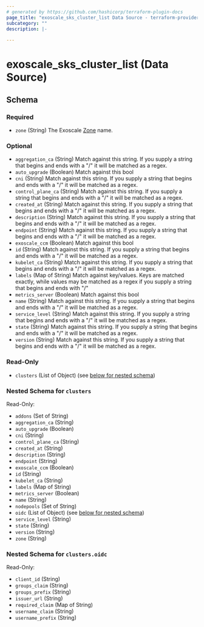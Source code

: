 ```yaml
---
# generated by https://github.com/hashicorp/terraform-plugin-docs
page_title: "exoscale_sks_cluster_list Data Source - terraform-provider-exoscale"
subcategory: ""
description: |-
  
---
```


# exoscale_sks_cluster_list (Data Source)





<!-- schema generated by tfplugindocs -->
## Schema

### Required

- `zone` (String) The Exoscale [Zone](https://www.exoscale.com/datacenters/) name.

### Optional

- `aggregation_ca` (String) Match against this string. If you supply a string that begins and ends with a "/" it will be matched as a regex.
- `auto_upgrade` (Boolean) Match against this bool
- `cni` (String) Match against this string. If you supply a string that begins and ends with a "/" it will be matched as a regex.
- `control_plane_ca` (String) Match against this string. If you supply a string that begins and ends with a "/" it will be matched as a regex.
- `created_at` (String) Match against this string. If you supply a string that begins and ends with a "/" it will be matched as a regex.
- `description` (String) Match against this string. If you supply a string that begins and ends with a "/" it will be matched as a regex.
- `endpoint` (String) Match against this string. If you supply a string that begins and ends with a "/" it will be matched as a regex.
- `exoscale_ccm` (Boolean) Match against this bool
- `id` (String) Match against this string. If you supply a string that begins and ends with a "/" it will be matched as a regex.
- `kubelet_ca` (String) Match against this string. If you supply a string that begins and ends with a "/" it will be matched as a regex.
- `labels` (Map of String) Match against key/values. Keys are matched exactly, while values may be matched as a regex if you supply a string that begins and ends with "/"
- `metrics_server` (Boolean) Match against this bool
- `name` (String) Match against this string. If you supply a string that begins and ends with a "/" it will be matched as a regex.
- `service_level` (String) Match against this string. If you supply a string that begins and ends with a "/" it will be matched as a regex.
- `state` (String) Match against this string. If you supply a string that begins and ends with a "/" it will be matched as a regex.
- `version` (String) Match against this string. If you supply a string that begins and ends with a "/" it will be matched as a regex.

### Read-Only

- `clusters` (List of Object) (see [below for nested schema](#nestedatt--clusters))

<a id="nestedatt--clusters"></a>
### Nested Schema for `clusters`

Read-Only:

- `addons` (Set of String)
- `aggregation_ca` (String)
- `auto_upgrade` (Boolean)
- `cni` (String)
- `control_plane_ca` (String)
- `created_at` (String)
- `description` (String)
- `endpoint` (String)
- `exoscale_ccm` (Boolean)
- `id` (String)
- `kubelet_ca` (String)
- `labels` (Map of String)
- `metrics_server` (Boolean)
- `name` (String)
- `nodepools` (Set of String)
- `oidc` (List of Object) (see [below for nested schema](#nestedobjatt--clusters--oidc))
- `service_level` (String)
- `state` (String)
- `version` (String)
- `zone` (String)

<a id="nestedobjatt--clusters--oidc"></a>
### Nested Schema for `clusters.oidc`

Read-Only:

- `client_id` (String)
- `groups_claim` (String)
- `groups_prefix` (String)
- `issuer_url` (String)
- `required_claim` (Map of String)
- `username_claim` (String)
- `username_prefix` (String)


